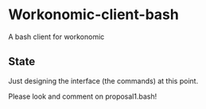 Workonomic-client-bash
======================

A bash client for workonomic

State
-----

Just designing the interface (the commands) at this point. 

Please look and comment on proposal1.bash!
